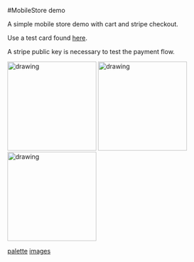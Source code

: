 #MobileStore demo

A simple mobile store demo with cart and stripe checkout.

Use a test card found [here](https://stripe.com/docs/testing).

A stripe public key is necessary to test the payment flow.

<img src="https://i.imgur.com/8dRsBa2.png" alt="drawing" width="200"/>
<img src="https://i.imgur.com/u8VDt7b.png" alt="drawing" width="200"/>
<img src="https://i.imgur.com/rmYI10H.png" alt="drawing" width="200"/>

[palette](https://colorhunt.co/palette/f5e8c7deba9d9e77776f4c5b)
[images](https://store.line.me/stickershop/product/14155167/en)
